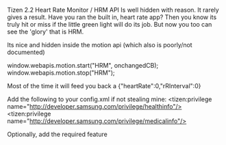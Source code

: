 Tizen 2.2 Heart Rate Monitor / HRM API
Is well hidden with reason. It rarely gives a result.
Have you ran the built in, heart rate app? 
Then you know its truly hit or miss if the little green light will do its job. 
But now you too can see the 'glory' that is HRM.

Its nice and hidden inside the motion api (which also is poorly/not documented)

window.webapis.motion.start("HRM", onchangedCB);
window.webapis.motion.stop("HRM");

Most of the time it will feed you back a {"heartRate":0,"rRInterval":0}

Add the following to your config.xml if not stealing mine:
    <tizen:privilege name="http://developer.samsung.com/privilege/healthinfo"/>
    <tizen:privilege name="http://developer.samsung.com/privilege/medicalinfo"/>
    
Optionally, add the required feature
    <feature name="http://developer.samsung.com/tizen/feature/heart_rate_monitor"/>